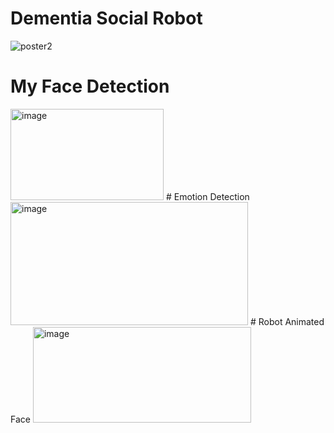 # Dementia Social Robot
![poster2](https://user-images.githubusercontent.com/46948497/164709270-cbc75610-8078-4f7a-8890-180995441772.jpg)
# My Face Detection
<img width="245" height="146" alt="image" src="https://github.com/user-attachments/assets/1b2d9259-2af8-4417-8cd3-0f8407403fed" />
# Emotion Detection
<img width="380" height="197" alt="image" src="https://github.com/user-attachments/assets/ffb41779-64b4-4f5f-a41c-7cd9a1ba9b60" />
# Robot Animated Face
<img width="349" height="153" alt="image" src="https://github.com/user-attachments/assets/076254f9-743f-4d58-ad8b-18b383e151ba" />





